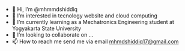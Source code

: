 - 👋 Hi, I’m @mhmmdshiddiq
- 👀 I’m interested in tecnology website and cloud computing
- 🌱 I’m currently learning as a Mechatronics Engineering student at Yogyakarta State University
- 💞️ I’m looking to collaborate on ...
- 📫 How to reach me send me via email mhmdshiddiq17@gmail.com

<!---
mhmmdshiddiq/mhmmdshiddiq is a ✨ special ✨ repository because its `README.md` (this file) appears on your GitHub profile.
You can click the Preview link to take a look at your changes.
--->
